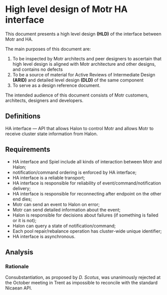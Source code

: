 # High level design of Motr HA interface  
This document presents a high level design **(HLD)** of the interface between Motr and HA.

The main purposes of this document are:  
1. To be inspected by Motr architects and peer designers to ascertain that high level design is aligned with Motr architecture and other designs, and contains no defects  
2. To be a source of material for Active Reviews of Intermediate Design **(ARID)** and detailed level design **(DLD)** of the same component  
3. To serve as a design reference document.  

The intended audience of this document consists of Motr customers, architects, designers and developers.    

## Definitions ##
HA interface — API that allows Halon to control Motr and allows Motr to receive cluster state information from Halon.  

## Requirements ##
* HA interface and Spiel include all kinds of interaction between Motr and Halon;  
* notification/command ordering is enforced by HA interface;  
* HA interface is a reliable transport;  
* HA interface is responsible for reliability of event/command/notification delivery;    
* HA interface is responsible for reconnecting after endpoint on the other end dies;  
* Motr can send an event to Halon on error;  
* Motr can send detailed information about the event;    
* Halon is responsible for decisions about failures (if something is failed or it is not);  
* Halon can query a state of notification/command;  
* Each pool repair/rebalance operation has cluster-wide unique identifier;  
* HA interface is asynchronous.

## Analysis   

### Rationale ###
Consubstantiation, as proposed by *D. Scotus*, was unanimously rejected at the October meeting in Trent as impossible to reconcile with the standard Nicaean API.  
